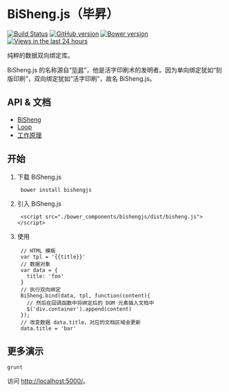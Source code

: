 BiSheng.js（毕昇）
====

[![Build Status](https://api.travis-ci.org/thx/bisheng.png?branch=master)](http://travis-ci.org/thx/bisheng)
[![GitHub version](https://badge.fury.io/gh/nuysoft%2Fbisheng.png)](http://badge.fury.io/gh/nuysoft%2Fbisheng)
[![Bower version](https://badge.fury.io/bo/bishengjs.png)](http://badge.fury.io/bo/bishengjs)
[![Views in the last 24 hours](https://sourcegraph.com/api/repos/github.com/thx/bisheng/counters/views-24h.png)](https://github.com/thx/bisheng/)

<!-- BI-Directional / Two-Way Data-Binding with JavaScript. -->

纯粹的数据双向绑定库。

BiSheng.js 的名称源自“[毕昇]”，他是活字印刷术的发明者。因为单向绑定犹如“刻版印刷”，双向绑定犹如“活字印刷”，故名 BiSheng.js。

[毕昇]: http://baike.baidu.com/subview/33366/11034585.htm?fromtitle=%E6%AF%95%E5%8D%87&fromid=64860&type=syn

## API & 文档

* [BiSheng](doc/bisheng.md)
* [Loop](doc/loop.md)
* [工作原理](doc/how.md)

## 开始

1. 下载 BiSheng.js

        bower install bishengjs

2. 引入 BiSheng.js

        <script src="./bower_components/bishengjs/dist/bisheng.js"></script>

3. 使用

        // HTML 模板
        var tpl = '{{title}}'
        // 数据对象
        var data = {
          title: 'foo'
        }
        // 执行双向绑定
        BiSheng.bind(data, tpl, function(content){
          // 然后在回调函数中将绑定后的 DOM 元素插入文档中
          $('div.container').append(content)
        });
        // 改变数据 data.title，对应的文档区域会更新
        data.title = 'bar'

## 更多演示

    grunt 

访问 <http://localhost:5000/>。
